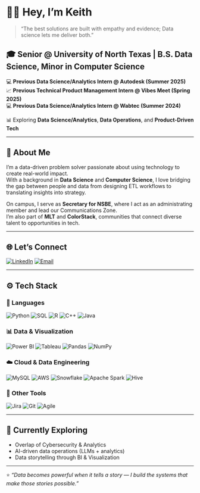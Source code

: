 # 👋🏾 Hey, I’m Keith

> “The best solutions are built with empathy and evidence; Data science lets me deliver both.”

## 🎓 **Senior @ University of North Texas | B.S. Data Science, Minor in Computer Science**  
💻 **Previous Data Science/Analytics Intern @ Autodesk (Summer 2025)**  
📈 **Previous Technical Product Management Intern @ Vibes Meet (Spring 2025)**  
💻 **Previous Data Science/Analytics Intern @ Wabtec (Summer 2024)**  

📊 Exploring **Data Science/Analytics**, **Data Operations**, and **Product-Driven Tech**

---

## 🧠 About Me  
I’m a data-driven problem solver passionate about using technology to create real-world impact.  
With a background in **Data Science** and **Computer Science**, I love bridging the gap between people and data from designing ETL workflows to translating insights into strategy.  

On campus, I serve as **Secretary for NSBE**, where I act as an administrating member and lead our Communications Zone.  
I’m also part of **MLT** and **ColorStack**, communities that connect diverse talent to opportunities in tech.  

---

## 🌐 Let’s Connect  

[![LinkedIn](https://img.shields.io/badge/LinkedIn-0A66C2?style=for-the-badge&logo=linkedin&logoColor=white)](https://www.linkedin.com/in/washkeith/)
[![Email](https://img.shields.io/badge/Email-keithhwash%40gmail.com-red?style=for-the-badge&logo=gmail&logoColor=white)](mailto:keithhwash@gmail.com)

---

## ⚙️ Tech Stack  

### 🧩 Languages  
![Python](https://img.shields.io/badge/Python-3776AB?style=for-the-badge&logo=python&logoColor=white)
![SQL](https://img.shields.io/badge/SQL-316192?style=for-the-badge&logo=postgresql&logoColor=white)
![R](https://img.shields.io/badge/R-276DC3?style=for-the-badge&logo=r&logoColor=white)
![C++](https://img.shields.io/badge/C++-00599C?style=for-the-badge&logo=cplusplus&logoColor=white)
![Java](https://img.shields.io/badge/Java-007396?style=for-the-badge&logo=openjdk&logoColor=white)

### 📊 Data & Visualization  
![Power BI](https://img.shields.io/badge/Power_BI-F2C811?style=for-the-badge&logo=powerbi&logoColor=black)
![Tableau](https://img.shields.io/badge/Tableau-E97627?style=for-the-badge&logo=tableau&logoColor=white)
![Pandas](https://img.shields.io/badge/Pandas-150458?style=for-the-badge&logo=pandas&logoColor=white)
![NumPy](https://img.shields.io/badge/NumPy-013243?style=for-the-badge&logo=numpy&logoColor=white)

### ☁️ Cloud & Data Engineering
![MySQL](https://img.shields.io/badge/MySQL-4479A1?style=for-the-badge&logo=mysql&logoColor=white)
![AWS](https://img.shields.io/badge/AWS-232F3E?style=for-the-badge&logo=amazonaws&logoColor=white)
![Snowflake](https://img.shields.io/badge/Snowflake-29B5E8?style=for-the-badge&logo=snowflake&logoColor=white)
![Apache Spark](https://img.shields.io/badge/Apache_Spark-E25A1C?style=for-the-badge&logo=apachespark&logoColor=white)
![Hive](https://img.shields.io/badge/Apache_Hive-FDEE21?style=for-the-badge&logo=apachehive&logoColor=black)

### 🧠 Other Tools  
![Jira](https://img.shields.io/badge/Jira-0052CC?style=for-the-badge&logo=jira&logoColor=white)
![Git](https://img.shields.io/badge/Git-F05032?style=for-the-badge&logo=git&logoColor=white)
![Agile](https://img.shields.io/badge/Agile_Methodologies-2496ED?style=for-the-badge&logo=scrumalliance&logoColor=white)

---

## 🚀 Currently Exploring  
- Overlap of Cybersecurity & Analytics
- AI-driven data operations (LLMs + analytics)  
- Data storytelling through BI & Visualization  

---

⭐ *“Data becomes powerful when it tells a story — I build the systems that make those stories possible.”*


<!--
**WashKeith/WashKeith** is a ✨ _special_ ✨ repository because its `README.md` (this file) appears on your GitHub profile.

Here are some ideas to get you started:

- 🔭 I’m currently working on ...
- 🌱 I’m currently learning ...
- 👯 I’m looking to collaborate on ...
- 🤔 I’m looking for help with ...
- 💬 Ask me about ...
- 📫 How to reach me: ...
- 😄 Pronouns: ...
- ⚡ Fun fact: ...
-->
